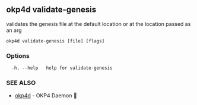 ## okp4d validate-genesis

validates the genesis file at the default location or at the location passed as an arg

```
okp4d validate-genesis [file] [flags]
```

### Options

```
  -h, --help   help for validate-genesis
```

### SEE ALSO

* [okp4d](okp4d.md)	 - OKP4 Daemon 👹

